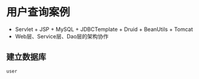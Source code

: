 # 用户查询案例

*   Servlet + JSP + MySQL + JDBCTemplate + Druid + BeanUtils + Tomcat
*   Web层、Service层、Dao层的架构协作

## 建立数据库

```
user
```

